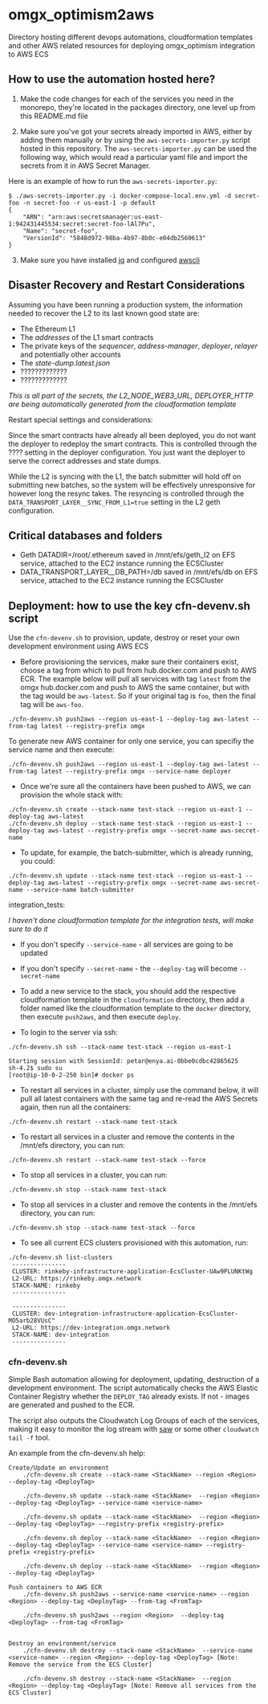 # omgx_optimism2aws

Directory hosting different devops automations, cloudformation templates and other
AWS related resources for deploying omgx_optimism integration to AWS ECS

## How to use the automation hosted here?

1. Make the code changes for each of the services you need in the monorepo, they're located in the packages directory, one level up from this README.md file

2. Make sure you've got your secrets already imported in AWS, either by adding them manually or by using the `aws-secrets-importer.py` script hosted in this repository. The `aws-secrets-importer.py` can be used the following way, which would read a particular yaml file and import the secrets from it in AWS Secret Manager.

Here is an example of how to run the `aws-secrets-importer.py`:

```
$ ./aws-secrets-importer.py -i docker-compose-local.env.yml -d secret-foo -n secret-foo -r us-east-1 -p default
{
    "ARN": "arn:aws:secretsmanager:us-east-1:942431445534:secret:secret-foo-lAl7Pu",
    "Name": "secret-foo",
    "VersionId": "5848d972-98ba-4b97-8b0c-e04db2560613"
}
```

3. Make sure you have installed [jq](https://stedolan.github.io/jq/) and configured [awscli](https://docs.aws.amazon.com/cli/latest/userguide/install-cliv2.html)

## Disaster Recovery and Restart Considerations

Assuming you have been running a production system, the information needed to recover the L2 to its last known good state are:

* The Ethereum L1
* The *addresses* of the L1 smart contracts
* The private keys of the *sequencer*, *address-manager*, *deployer*, *relayer* and potentially other accounts
* The *state-dump.latest.json*
* ?????????????
* ?????????????

_This is all part of the secrets, the L2_NODE_WEB3_URL, DEPLOYER_HTTP are being automatically generated from the cloudformation template_

Restart special settings and considerations:

Since the smart contracts have already all been deployed, you do not want the deployer to redeploy the smart contracts. This is controlled through the ???? setting in the deployer configuration. You just want the deployer to serve the correct addresses and state dumps.

While the L2 is syncing with the L1, the batch submitter will hold off on submitting new batches, so the system will be effectively unresponsive for however long the resync takes. The resyncing is controlled through the `DATA_TRANSPORT_LAYER__SYNC_FROM_L1=true` setting in the L2 geth configuration.

## Critical databases and folders

* Geth DATADIR=/root/.ethereum saved in /mnt/efs/geth_l2 on EFS service, attached to the EC2 instance running the ECSCluster
* DATA_TRANSPORT_LAYER__DB_PATH=/db saved in /mnt/efs/db on EFS service, attached to the EC2 instance running the ECSCluster

## Deployment: how to use the key cfn-devenv.sh script

Use the `cfn-devenv.sh` to provision, update, destroy or reset your own development environment using AWS ECS

* Before provisioning the services, make sure their containers exist, choose a tag from which to pull from hub.docker.com and push to AWS ECR. The example below will pull all services with tag `latest` from the omgx hub.docker.com and push to AWS the
same container, but with the tag would be `aws-latest`. So if your original tag is `foo`, then the final tag will be `aws-foo`.

```
./cfn-devenv.sh push2aws --region us-east-1 --deploy-tag aws-latest --from-tag latest --registry-prefix omgx
```

To generate new AWS container for only one service, you can specifiy the service name and then execute:

```
./cfn-devenv.sh push2aws --region us-east-1 --deploy-tag aws-latest --from-tag latest --registry-prefix omgx --service-name deployer
```

* Once we're sure all the containers have been pushed to AWS, we can provision the whole stack with:

```
./cfn-devenv.sh create --stack-name test-stack --region us-east-1 --deploy-tag aws-latest
./cfn-devenv.sh deploy --stack-name test-stack --region us-east-1 --deploy-tag aws-latest --registry-prefix omgx --secret-name aws-secret-name
```

* To update, for example, the batch-submitter, which is already running, you could:

```
./cfn-devenv.sh update --stack-name test-stack --region us-east-1 --deploy-tag aws-latest --registry-prefix omgx --secret-name aws-secret-name --service-name batch-submitter
```

integration_tests:

_I haven't done cloudformation template for the integration tests, will make sure to do it_

* If you don't specify `--service-name` - all services are going to be updated

* If you don't specify `--secret-name` - the `--deploy-tag` will become `--secret-name`

* To add a new service to the stack, you should add the respective cloudformation template in the `cloudformation` directory,
then add a folder named like the cloudformation template to the `docker` directory, then execute `push2aws`, and then execute `deploy`.

* To login to the server via ssh:
```
./cfn-devenv.sh ssh --stack-name test-stack --region us-east-1

Starting session with SessionId: petar@enya.ai-0bbe0cdbc42865625
sh-4.2$ sudo su
[root@ip-10-0-2-250 bin]# docker ps
```

* To restart all services in a cluster, simply use the command below, it will pull all latest containers with the same tag and re-read the AWS Secrets again, then run all the containers:
```
./cfn-devenv.sh restart --stack-name test-stack
```

* To restart all services in a cluster and remove the contents in the /mnt/efs directory, you can run:
```
./cfn-devenv.sh restart --stack-name test-stack --force
```

* To stop all services in a cluster, you can run:
```
./cfn-devenv.sh stop --stack-name test-stack
```

* To stop all services in a cluster and remove the contents in the /mnt/efs directory, you can run:
```
./cfn-devenv.sh stop --stack-name test-stack --force
```

* To see all current ECS clusters provisioned with this automation, run:
```
./cfn-devenv.sh list-clusters
 ---------------
 CLUSTER: rinkeby-infrastructure-application-EcsCluster-UAw9PLUNKtWg
 L2-URL: https://rinkeby.omgx.network
 STACK-NAME: rinkeby
 ---------------

 ---------------
 CLUSTER: dev-integration-infrastructure-application-EcsCluster-MO5arb28VUsC"
 L2-URL: https://dev-integration.omgx.network
 STACK-NAME: dev-integration
 ---------------

```

### cfn-devenv.sh

Simple Bash automation allowing for deployment, updating, destruction of a development environment. The script automatically checks the AWS Elastic Container Registry whether the `DEPLOY_TAG` already exists. If not - images are generated and pushed to the ECR.

The script also outputs the Cloudwatch Log Groups of each of the services, making it easy to monitor the log stream with [saw](https://github.com/TylerBrock/saw) or some other `cloudwatch tail -f` tool.

An example from the cfn-devenv.sh help:

```
Create/Update an environment
    ./cfn-devenv.sh create --stack-name <StackName> --region <Region> --deploy-tag <DeployTag>

    ./cfn-devenv.sh update --stack-name <StackName>  --region <Region>  --deploy-tag <DeployTag> --service-name <service-name>

    ./cfn-devenv.sh update --stack-name <StackName>  --region <Region>  --deploy-tag <DeployTag> --registry-prefix <registry-prefix>

    ./cfn-devenv.sh deploy --stack-name <StackName>  --region <Region>  --deploy-tag <DeployTag> --service-name <service-name> --registry-prefix <registry-prefix>

    ./cfn-devenv.sh deploy --stack-name <StackName>  --region <Region>  --deploy-tag <DeployTag>

Push containers to AWS ECR
    ./cfn-devenv.sh push2aws --service-name <service-name> --region <Region> --deploy-tag <DeployTag> --from-tag <FromTag>

    ./cfn-devenv.sh push2aws --region <Region>  --deploy-tag <DeployTag> --from-tag <FromTag>


Destroy an environment/service
    ./cfn-devenv.sh destroy --stack-name <StackName>  --service-name <service-name> --region <Region> --deploy-tag <DeployTag> [Note: Remove the service from the ECS Cluster]

    ./cfn-devenv.sh destroy --stack-name <StackName>  --region <Region> --deploy-tag <DeployTag> [Note: Remove all services from the ECS Cluster]

```
